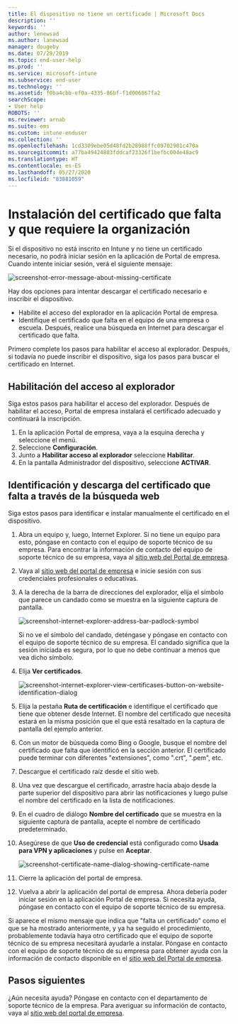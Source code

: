 ```yaml
---
title: El dispositivo no tiene un certificado | Microsoft Docs
description: ''
keywords: ''
author: lenewsad
ms.author: lanewsad
manager: dougeby
ms.date: 07/29/2019
ms.topic: end-user-help
ms.prod: ''
ms.service: microsoft-intune
ms.subservice: end-user
ms.technology: ''
ms.assetid: f0ba4cbb-ef0a-4335-86bf-f1d006867fa2
searchScope:
- User help
ROBOTS: ''
ms.reviewer: arnab
ms.suite: ems
ms.custom: intune-enduser
ms.collection: ''
ms.openlocfilehash: 1cd3309ebe05d48fd2b28988ffc09702901c470a
ms.sourcegitcommit: a77ba49424803fddcaf23326f1befbc004e48ac9
ms.translationtype: HT
ms.contentlocale: es-ES
ms.lasthandoff: 05/27/2020
ms.locfileid: "83881059"
---
```

# <a name="install-missing-certificate-required-by-your-organization"></a>Instalación del certificado que falta y que requiere la organización  

Si el dispositivo no está inscrito en Intune y no tiene un certificado necesario, no podrá iniciar sesión en la aplicación de Portal de empresa. Cuando intente iniciar sesión, verá el siguiente mensaje:

![screenshot-error-message-about-missing-certificate](./media/andr-cert_install-1-cert_missing.png)

Hay dos opciones para intentar descargar el certificado necesario e inscribir el dispositivo. 

- Habilite el acceso del explorador en la aplicación Portal de empresa.
- Identifique el certificado que falta en el equipo de una empresa o escuela. Después, realice una búsqueda en Internet para descargar el certificado que falta. 

Primero complete los pasos para habilitar el acceso al explorador. Después, si todavía no puede inscribir el dispositivo, siga los pasos para buscar el certificado en Internet. 

## <a name="enable-browser-access"></a>Habilitación del acceso al explorador
Siga estos pasos para habilitar el acceso del explorador. Después de habilitar el acceso, Portal de empresa instalará el certificado adecuado y continuará la inscripción.    

1. En la aplicación Portal de empresa, vaya a la esquina derecha y seleccione el menú.  
2. Seleccione **Configuración**.  
3. Junto a **Habilitar acceso al explorador** seleccione **Habilitar**.  
4. En la pantalla Administrador del dispositivo, seleccione **ACTIVAR**. 

## <a name="identify-and-download-the-missing-certificate-through-web-search"></a>Identificación y descarga del certificado que falta a través de la búsqueda web
Siga estos pasos para identificar e instalar manualmente el certificado en el dispositivo.  

1. Abra un equipo y, luego, Internet Explorer. Si no tiene un equipo para esto, póngase en contacto con el equipo de soporte técnico de su empresa. Para encontrar la información de contacto del equipo de soporte técnico de su empresa, vaya al [sitio web del Portal de empresa](https://go.microsoft.com/fwlink/?linkid=2010980).

2. Vaya al [sitio web del portal de empresa](https://go.microsoft.com/fwlink/?linkid=2010980) e inicie sesión con sus credenciales profesionales o educativas.

3. A la derecha de la barra de direcciones del explorador, elija el símbolo que parece un candado como se muestra en la siguiente captura de pantalla.

    ![screenshot-internet-explorer-address-bar-padlock-symbol](./media/andr-missing-cert-ie-padlock-symbol.png)

    Si no ve el símbolo del candado, deténgase y póngase en contacto con el equipo de soporte técnico de su empresa. El candado significa que la sesión iniciada es segura, por lo que no debe continuar a menos que vea dicho símbolo.

4. Elija **Ver certificados**.

    ![screenshot-internet-explorer-view-certificases-button-on-website-identification-dialog](./media/andr-missg-cert-ie-view-cert-button.png)

5. Elija la pestaña **Ruta de certificación** e identifique el certificado que tiene que obtener desde Internet. El nombre del certificado que necesita estará en la misma posición que el que está resaltado en la captura de pantalla del ejemplo anterior.

6. Con un motor de búsqueda como Bing o Google, busque el nombre del certificado que falta que identificó en la sección anterior. El certificado puede terminar con diferentes "extensiones", como ".crt", ".pem", etc.

7. Descargue el certificado raíz desde el sitio web.

8. Una vez que descargue el certificado, arrastre hacia abajo desde la parte superior del dispositivo para abrir las notificaciones y luego pulse el nombre del certificado en la lista de notificaciones.

4. En el cuadro de diálogo **Nombre del certificado** que se muestra en la siguiente captura de pantalla, acepte el nombre de certificado predeterminado.

5. Asegúrese de que **Uso de credencial** está configurado como **Usada para VPN y aplicaciones** y pulse en **Aceptar**.

    ![screenshot-certificate-name-dialog-showing-certificate-name](./media/andr-missing-cert-cert-name.png)

6. Cierre la aplicación del portal de empresa.

7. Vuelva a abrir la aplicación del portal de empresa. Ahora debería poder iniciar sesión en la aplicación Portal de empresa. Si necesita ayuda, póngase en contacto con el equipo de soporte técnico de su empresa.

Si aparece el mismo mensaje que indica que "falta un certificado" como el que se ha mostrado anteriormente, y ya ha seguido el procedimiento, probablemente todavía haya otro certificado que el equipo de soporte técnico de su empresa necesitará ayudarle a instalar. Póngase en contacto con el equipo de soporte técnico de su empresa para obtener ayuda con la información de contacto disponible en el [sitio web del Portal de empresa](https://go.microsoft.com/fwlink/?linkid=2010980).

## <a name="next-steps"></a>Pasos siguientes  

¿Aún necesita ayuda? Póngase en contacto con el departamento de soporte técnico de la empresa. Para averiguar su información de contacto, vaya al [sitio web del portal de empresa](https://go.microsoft.com/fwlink/?linkid=2010980).  
